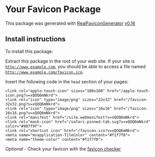 # Your Favicon Package

This package was generated with [RealFaviconGenerator](https://realfavicongenerator.net/) [v0.16](https://realfavicongenerator.net/change_log#v0.16)

## Install instructions

To install this package:

Extract this package in the root of your web site. If your site is <code>http://www.example.com</code>, you should be able to access a file named <code>http://www.example.com/favicon.ico</code>.

Insert the following code in the `head` section of your pages:

    <link rel="apple-touch-icon" sizes="180x180" href="/apple-touch-icon.png?v=xQOQ6mNkrd">
    <link rel="icon" type="image/png" sizes="32x32" href="/favicon-32x32.png?v=xQOQ6mNkrd">
    <link rel="icon" type="image/png" sizes="16x16" href="/favicon-16x16.png?v=xQOQ6mNkrd">
    <link rel="manifest" href="/site.webmanifest?v=xQOQ6mNkrd">
    <link rel="mask-icon" href="/safari-pinned-tab.svg?v=xQOQ6mNkrd" color="#907f9f">
    <link rel="shortcut icon" href="/favicon.ico?v=xQOQ6mNkrd">
    <meta name="msapplication-TileColor" content="#f1f7f0">
    <meta name="theme-color" content="#f1f7f0">

*Optional* - Check your favicon with the [favicon checker](https://realfavicongenerator.net/favicon_checker)
